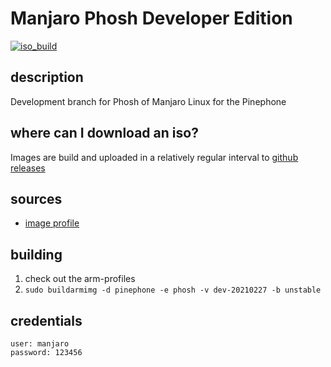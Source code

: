 # Manjaro Phosh Developer Edition
[![iso_build](https://github.com/manjaro-pinephone/phosh-dev/workflows/iso_build/badge.svg?event=repository_dispatch)](https://github.com/manjaro-pinephone/phosh-dev/actions)

## description

Development branch for Phosh of Manjaro Linux for the Pinephone

## where can I download an iso?

Images are build and uploaded in a relatively regular interval to [github releases](https://github.com/manjaro-pinephone/phosh-dev/releases)

## sources

- [image profile](https://github.com/manjaro-pinephone/arm-profiles)

## building

1. check out the arm-profiles
2. `sudo buildarmimg -d pinephone -e phosh -v dev-20210227 -b unstable`

## credentials

```
user: manjaro
password: 123456
```
